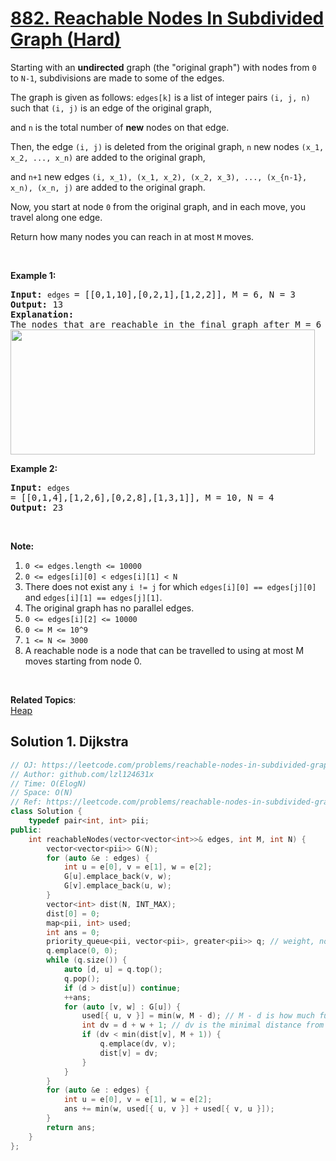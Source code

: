 # [882. Reachable Nodes In Subdivided Graph (Hard)](https://leetcode.com/problems/reachable-nodes-in-subdivided-graph/)

<p>Starting with an&nbsp;<strong>undirected</strong> graph (the "original graph") with nodes from <code>0</code> to <code>N-1</code>, subdivisions are made to some of the edges.</p>

<p>The graph is given as follows: <code>edges[k]</code> is a list of integer pairs <code>(i, j, n)</code> such that <code>(i, j)</code> is an edge of the original graph,</p>

<p>and <code>n</code> is the total number of <strong>new</strong> nodes on that edge.&nbsp;</p>

<p>Then, the edge <code>(i, j)</code> is deleted from the original graph,&nbsp;<code>n</code>&nbsp;new nodes <code>(x_1, x_2, ..., x_n)</code> are added to the original graph,</p>

<p>and <code>n+1</code> new&nbsp;edges <code>(i, x_1), (x_1, x_2), (x_2, x_3), ..., (x_{n-1}, x_n), (x_n, j)</code>&nbsp;are added to the original&nbsp;graph.</p>

<p>Now, you start at node <code>0</code>&nbsp;from the original graph, and in each move, you travel along one&nbsp;edge.&nbsp;</p>

<p>Return how many nodes you can reach in at most <code>M</code> moves.</p>

<p>&nbsp;</p>

<p><strong>Example 1:</strong></p>

<pre><strong>Input: </strong><code>edges </code>= <span id="example-input-1-1">[[0,1,10],[0,2,1],[1,2,2]]</span>, M = <span id="example-input-1-2">6</span>, N = <span id="example-input-1-3">3</span>
<strong>Output: </strong><span id="example-output-1">13</span>
<strong>Explanation: </strong>
The nodes that are reachable in the final graph after M = 6 moves are indicated below.
<span><img alt="" src="https://s3-lc-upload.s3.amazonaws.com/uploads/2018/08/01/origfinal.png" style="width: 487px; height: 200px;"></span>
</pre>

<div>
<p><strong>Example 2:</strong></p>

<pre><strong>Input: </strong><code>edges </code>= <span id="example-input-2-1">[[0,1,4],[1,2,6],[0,2,8],[1,3,1]]</span>, M = <span id="example-input-2-2">10</span>, N = <span id="example-input-2-3">4</span>
<strong>Output: </strong><span id="example-output-2">23</span></pre>

<p>&nbsp;</p>
</div>

<p><strong>Note:</strong></p>

<ol>
	<li><code>0 &lt;= edges.length &lt;= 10000</code></li>
	<li><code>0 &lt;= edges[i][0] &lt;&nbsp;edges[i][1] &lt; N</code></li>
	<li>There does not exist any&nbsp;<code>i != j</code> for which <code>edges[i][0] == edges[j][0]</code> and <code>edges[i][1] == edges[j][1]</code>.</li>
	<li>The original graph&nbsp;has no parallel edges.</li>
	<li><code>0 &lt;= edges[i][2] &lt;= 10000</code></li>
	<li><code>0 &lt;= M &lt;= 10^9</code></li>
	<li><code><font face="monospace">1 &lt;= N &lt;= 3000</font></code></li>
	<li>A reachable node is a node that can be travelled to&nbsp;using at most&nbsp;M moves starting from&nbsp;node 0.</li>
</ol>

<div>
<div>&nbsp;</div>
</div>


**Related Topics**:  
[Heap](https://leetcode.com/tag/heap/)

## Solution 1. Dijkstra

```cpp
// OJ: https://leetcode.com/problems/reachable-nodes-in-subdivided-graph/
// Author: github.com/lzl124631x
// Time: O(ElogN)
// Space: O(N)
// Ref: https://leetcode.com/problems/reachable-nodes-in-subdivided-graph/solution/
class Solution {
    typedef pair<int, int> pii;
public:
    int reachableNodes(vector<vector<int>>& edges, int M, int N) {
        vector<vector<pii>> G(N);
        for (auto &e : edges) {
            int u = e[0], v = e[1], w = e[2];
            G[u].emplace_back(v, w);
            G[v].emplace_back(u, w);
        }
        vector<int> dist(N, INT_MAX);
        dist[0] = 0;
        map<pii, int> used;
        int ans = 0;
        priority_queue<pii, vector<pii>, greater<pii>> q; // weight, node
        q.emplace(0, 0);
        while (q.size()) {
            auto [d, u] = q.top();
            q.pop();
            if (d > dist[u]) continue;
            ++ans;
            for (auto [v, w] : G[u]) {
                used[{ u, v }] = min(w, M - d); // M - d is how much further we can walk from this `u` node
                int dv = d + w + 1; // dv is the minimal distance from source node to this `v` node.
                if (dv < min(dist[v], M + 1)) {
                    q.emplace(dv, v);
                    dist[v] = dv;
                }
            }
        }
        for (auto &e : edges) {
            int u = e[0], v = e[1], w = e[2];
            ans += min(w, used[{ u, v }] + used[{ v, u }]);
        }
        return ans;
    }
};
```